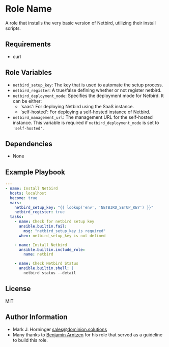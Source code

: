 Role Name
=========
A role that installs the very basic version of Netbird, utilizing their install scripts.

Requirements
------------
- curl

Role Variables
--------------
- `netbird_setup_key`: The key that is used to automate the setup process.
- `netbird_register`: A true/false defining whether or not register netbird.
- `netbird_deployment_mode`: Specifies the deployment mode for Netbird. It can be either:
  - 'saas': For deploying Netbird using the SaaS instance.
  - 'self-hosted': For deploying a self-hosted instance of Netbird.
- `netbird_management_url`: The management URL for the self-hosted instance. This variable is required if `netbird_deployment_mode` is set to `'self-hosted'`.

Dependencies
------------
- None

Example Playbook
----------------
```yml
---
- name: Install Netbird
  hosts: localhost
  become: true
  vars:
    netbird_setup_key: "{{ lookup('env', 'NETBIRD_SETUP_KEY') }}"
    netbird_register: true
  tasks:
    - name: Check for netbird setup key
      ansible.builtin.fail:
        msg: "netbird_setup_key is required"
      when: netbird_setup_key is not defined

    - name: Install Netbird
      ansible.builtin.include_role:
        name: netbird

    - name: Check Netbird Status
      ansible.builtin.shell: |
        netbird status --detail
```

License
-------
MIT

Author Information
------------------
- Mark J. Horninger <sales@dominion.solutions>
- Many thanks to [Benjamin Arntzen](https://github.com/Zorlin) for his role that served as a guideline to build this role.

